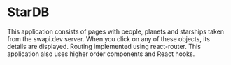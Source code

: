 # StarDB

This application consists of pages with people, planets and starships taken from the swapi.dev server. When you click on any of these objects, its details are displayed. Routing implemented using react-router. This application also uses higher order components and React hooks.